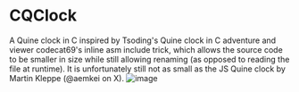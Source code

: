 # CQClock
A Quine clock in C inspired by Tsoding's Quine clock in C adventure and viewer codecat69's inline asm include trick, which allows the source code to be smaller in size while still allowing renaming (as opposed to reading the file at runtime). It is unfortunately still not as small as the JS Quine clock by Martin Kleppe (@aemkei on X).
![image](https://github.com/Psteven5/CQClock/assets/122227977/1ac2205f-1515-46b7-86e4-51389685fea5)
